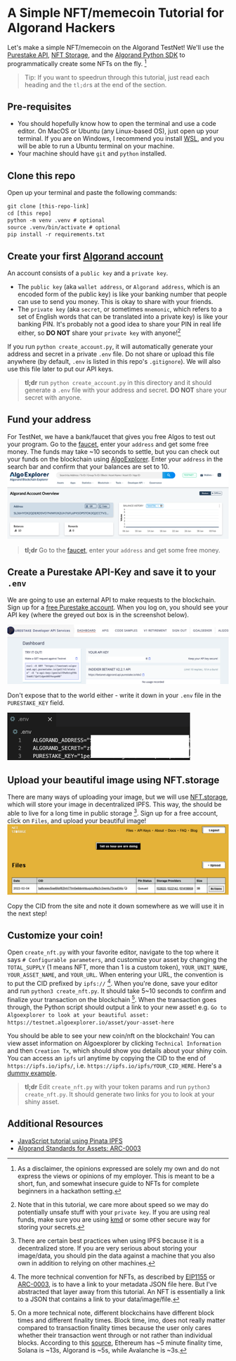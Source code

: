 # A Simple NFT/memecoin Tutorial for Algorand Hackers

Let's make a simple NFT/memecoin on the Algorand TestNet! We'll use the [Purestake API](https://www.purestake.com/), [NFT Storage](https://nft.storage/#getting-started), and the [Algorand Python SDK](https://github.com/algorand/py-algorand-sdk) to programmatically create some NFTs on the fly. [^disclaimer]

> Tip: If you want to speedrun through this tutorial, just read each heading and the `tl;dr`s at the end of the section.

## Pre-requisites
* You should hopefully know how to open the terminal and use a code editor. On MacOS or Ubuntu (any Linux-based OS), just open up your terminal. If you are on Windows, I recommend you install [WSL](https://docs.microsoft.com/en-us/windows/wsl/install), and you will be able to run a Ubuntu terminal on your machine. 
* Your machine should have `git` and `python` installed. 

## Clone this repo 
Open up your terminal and paste the following commands:
```
git clone [this-repo-link]
cd [this repo]
python -m venv .venv # optional
source .venv/bin/activate # optional
pip install -r requirements.txt
```

## Create your first [Algorand account](https://developer.algorand.org/docs/get-details/accounts/)
An account consists of a `public key` and a `private key`. 
* The `public key` (aka `wallet address`, or `Algorand address`, which is an encoded form of the public key) is like your banking number that people can use to send you money. This is okay to share with your friends.
* The `private key` (aka `secret`, or sometimes `mnemonic`, which refers to a set of English words that can be translated into a private key) is like your banking PIN. It's probably not a good idea to share your PIN in real life either, so **DO NOT** share your `private key` with anyone![^1]

If you run `python create_account.py`, it will automatically generate your address and secret in a private `.env` file. Do not share or upload this file anywhere (by default, `.env` is listed in this repo's `.gitignore`). We will also use this file later to put our API keys.

> **tl;dr** run `python create_account.py` in this directory and it should generate a `.env` file with your address and secret. **DO NOT** share your secret with anyone. 

## Fund your address
For TestNet, we have a bank/faucet that gives you free Algos to test out your program. Go to the [faucet](https://bank.testnet.algorand.network/), enter your `address` and get some free money. The funds may take ~10 seconds to settle, but you can check out your funds on the blockchain using [AlgoExplorer](https://testnet.algoexplorer.io/). Enter your `address` in the search bar and confirm that your balances are set to 10. 
![algoexplorer screenshot](img/algoexplorer.png)

> **tl;dr** Go to the [faucet](https://bank.testnet.algorand.network/), enter your `address` and get some free money. 

## Create a Purestake API-Key and save it to your `.env`
We are going to use an external API to make requests to the blockchain. Sign up for a [free Purestake account](https://developer.purestake.io/). When you log on, you should see your API key (where the greyed out box is in the screenshot below). 

![purestake screenshot](img/purestake-api.png)

Don't expose that to the world either - write it down in your `.env` file in the `PURESTAKE_KEY` field. 

![env file screenshot](img/env-file.png)

## Upload your beautiful image using NFT.storage
There are many ways of uploading your image, but we will use [NFT.storage](https://nft.storage/), which will store your image in decentralized IPFS. This way, the should be able to live for a long time in public storage [^2]. Sign up for a free account, click on `Files`, and upload your beautiful image!
![nft storage screenshot](img/nftstorage.png)

Copy the CID from the site and note it down somewhere as we will use it in the next step!

## Customize your coin!
Open `create_nft.py` with your favorite editor, navigate to the top where it says `# Configurable parameters`, and customize your asset by changing the `TOTAL_SUPPLY` (1 means NFT, more than 1 is a custom token), `YOUR_UNIT_NAME`, `YOUR_ASSET_NAME`, and `YOUR_URL`. When entering your URL, the convention is to put the CID prefixed by `ipfs://` [^3]. When you're done, save your editor and run `python3 create_nft.py`. It should take 5~10 seconds to confirm and finalize your transaction on the blockchain [^4]. When the transaction goes through, the Python script should output a link to your new asset! e.g. `Go to Algoexplorer to look at your beautiful asset: https://testnet.algoexplorer.io/asset/your-asset-here`


You should be able to see your new coin/nft on the blockchain! You can view asset information on Algoexplorer by clicking `Technical Information` and then `Creation Tx`, which should show you details about your shiny coin. You can access an `ipfs` url anytime by copying the CID to the end of `https://ipfs.io/ipfs/`, i.e. `https://ipfs.io/ipfs/YOUR_CID_HERE`. Here's a [dummy example](https://ipfs.io/ipfs/bafkreiey5jxe6ilpf62lnh77tm5ejbbmhbugzjuf6p2v3remlu73ced34q). 

> **tl;dr** Edit `create_nft.py` with your token params and run `python3 create_nft.py`. It should generate two links for you to look at your shiny asset.

## Additional Resources
* [JavaScript tutorial using Pinata IPFS](https://developer.algorand.org/solutions/minting-nfts-on-algorand-using-ipfs/)
* [Algorand Standards for Assets: ARC-0003](https://github.com/algorandfoundation/ARCs/blob/main/ARCs/arc-0003.md)


[^disclaimer]: As a disclaimer, the opinions expressed are solely my own and do not express the views or opinions of my employer. This is meant to be a short, fun, and somewhat insecure guide to NFTs for complete beginners in a hackathon setting.

[^1]: Note that in this tutorial, we care more about speed so we may do potentially unsafe stuff with your `private key`. If you are using real funds, make sure you are using [kmd](https://developer.algorand.org/docs/clis/kmd/) or some other secure way for storing your secrets.

[^2]: There are certain best practices when using IPFS because it is a decentralized store. If you are very serious about storing your image/data, you should pin the data against a machine that you also own in addition to relying on other machines. 

[^3]: The more technical convention for NFTs, as described by [EIP1155](https://eips.ethereum.org/EIPS/eip-1155) or [ARC-0003](https://github.com/algorandfoundation/ARCs/blob/main/ARCs/arc-0003.md), is to have a link to your metadata JSON file here. But I've abstracted that layer away from this tutorial. An NFT is essentially a link to a JSON that contains a link to your data/image/file.

[^4]: On a more technical note, different blockchains have different block times and different finality times. Block time, imo, does not really matter compared to transaction finality times because the user only cares whether their transaction went through or not rather than individual blocks. According to this [source](https://www.dfinitycommunity.com/internet-computer-vs-layer-1-blockchains/#:~:text=Solana%20uses%20%22Optimistic%20Confirmation%22%20that,its%20Proof%20of%20Stake%20consensus.), Ethereum has \~5 minute finality time, Solana is \~13s, Algorand is \~5s, while Avalanche is \~3s.